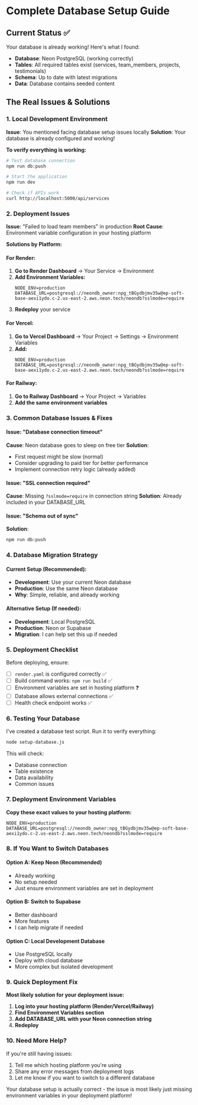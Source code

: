 # Complete Database Setup Guide

## Current Status ✅
Your database is already working! Here's what I found:

- **Database**: Neon PostgreSQL (working correctly)
- **Tables**: All required tables exist (services, team_members, projects, testimonials)
- **Schema**: Up to date with latest migrations
- **Data**: Database contains seeded content

## The Real Issues & Solutions

### 1. Local Development Environment

**Issue**: You mentioned facing database setup issues locally
**Solution**: Your database is already configured and working!

**To verify everything is working:**
```bash
# Test database connection
npm run db:push

# Start the application
npm run dev

# Check if APIs work
curl http://localhost:5000/api/services
```

### 2. Deployment Issues

**Issue**: "Failed to load team members" in production
**Root Cause**: Environment variable configuration in your hosting platform

**Solutions by Platform:**

#### For Render:
1. **Go to Render Dashboard** → Your Service → Environment
2. **Add Environment Variables:**
   ```
   NODE_ENV=production
   DATABASE_URL=postgresql://neondb_owner:npg_tBGydbjmv35w@ep-soft-base-aexi1ydo.c-2.us-east-2.aws.neon.tech/neondb?sslmode=require
   ```
3. **Redeploy** your service

#### For Vercel:
1. **Go to Vercel Dashboard** → Your Project → Settings → Environment Variables
2. **Add:**
   ```
   NODE_ENV=production
   DATABASE_URL=postgresql://neondb_owner:npg_tBGydbjmv35w@ep-soft-base-aexi1ydo.c-2.us-east-2.aws.neon.tech/neondb?sslmode=require
   ```

#### For Railway:
1. **Go to Railway Dashboard** → Your Project → Variables
2. **Add the same environment variables**

### 3. Common Database Issues & Fixes

#### Issue: "Database connection timeout"
**Cause**: Neon database goes to sleep on free tier
**Solution**: 
- First request might be slow (normal)
- Consider upgrading to paid tier for better performance
- Implement connection retry logic (already added)

#### Issue: "SSL connection required"
**Cause**: Missing `?sslmode=require` in connection string
**Solution**: Already included in your DATABASE_URL

#### Issue: "Schema out of sync"
**Solution**:
```bash
npm run db:push
```

### 4. Database Migration Strategy

#### Current Setup (Recommended):
- **Development**: Use your current Neon database
- **Production**: Use the same Neon database
- **Why**: Simple, reliable, and already working

#### Alternative Setup (If needed):
- **Development**: Local PostgreSQL
- **Production**: Neon or Supabase
- **Migration**: I can help set this up if needed

### 5. Deployment Checklist

Before deploying, ensure:
- [ ] `render.yaml` is configured correctly ✅
- [ ] Build command works: `npm run build` ✅
- [ ] Environment variables are set in hosting platform ❓
- [ ] Database allows external connections ✅
- [ ] Health check endpoint works ✅

### 6. Testing Your Database

I've created a database test script. Run it to verify everything:

```bash
node setup-database.js
```

This will check:
- Database connection
- Table existence
- Data availability
- Common issues

### 7. Deployment Environment Variables

**Copy these exact values to your hosting platform:**

```
NODE_ENV=production
DATABASE_URL=postgresql://neondb_owner:npg_tBGydbjmv35w@ep-soft-base-aexi1ydo.c-2.us-east-2.aws.neon.tech/neondb?sslmode=require
```

### 8. If You Want to Switch Databases

#### Option A: Keep Neon (Recommended)
- Already working
- No setup needed
- Just ensure environment variables are set in deployment

#### Option B: Switch to Supabase
- Better dashboard
- More features
- I can help migrate if needed

#### Option C: Local Development Database
- Use PostgreSQL locally
- Deploy with cloud database
- More complex but isolated development

### 9. Quick Deployment Fix

**Most likely solution for your deployment issue:**

1. **Log into your hosting platform (Render/Vercel/Railway)**
2. **Find Environment Variables section**
3. **Add DATABASE_URL with your Neon connection string**
4. **Redeploy**

### 10. Need More Help?

If you're still having issues:
1. Tell me which hosting platform you're using
2. Share any error messages from deployment logs
3. Let me know if you want to switch to a different database

Your database setup is actually correct - the issue is most likely just missing environment variables in your deployment platform!